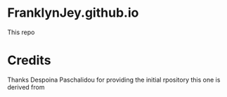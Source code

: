 # FranklynJey.github.io
This repo 

# Credits
Thanks Despoina Paschalidou for providing the initial rpository this one is derived from 
